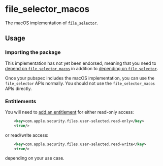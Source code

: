 # file\_selector\_macos

The macOS implementation of [`file_selector`][1].

## Usage

### Importing the package

This implementation has not yet been endorsed, meaning that you need to
[depend on `file_selector_macos`][2] in addition to
[depending on `file_selector`][3].

Once your pubspec includes the macOS implementation, you can use the
`file_selector` APIs normally. You should not use the `file_selector_macos`
APIs directly.

### Entitlements

You will need to [add an entitlement][4] for either read-only access:
```xml
	<key>com.apple.security.files.user-selected.read-only</key>
	<true/>
```
or read/write access:
```xml
	<key>com.apple.security.files.user-selected.read-write</key>
	<true/>
```
depending on your use case.

[1]: https://pub.dev/packages/file_selector
[2]: https://pub.dev/packages/file_selector_macos/install
[3]: https://pub.dev/packages/file_selector/install
[4]: https://flutter.dev/desktop#entitlements-and-the-app-sandbox
